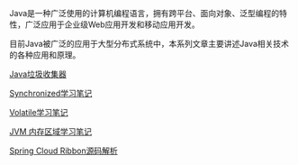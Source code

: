 Java是一种广泛使用的计算机编程语言，拥有跨平台、面向对象、泛型编程的特性，广泛应用于企业级Web应用开发和移动应用开发。

目前Java被广泛的应用于大型分布式系统中，本系列文章主要讲述Java相关技术的各种应用和原理。

[Java垃圾收集器](./garbage-collector.md)

[Synchronized学习笔记](./synchronized.md)

[Volatile学习笔记](./volatile.md)

[JVM 内存区域学习笔记](./jvm-breakdown.md)

[Spring Cloud Ribbon源码解析](./spring-cloud-ribbon.md)